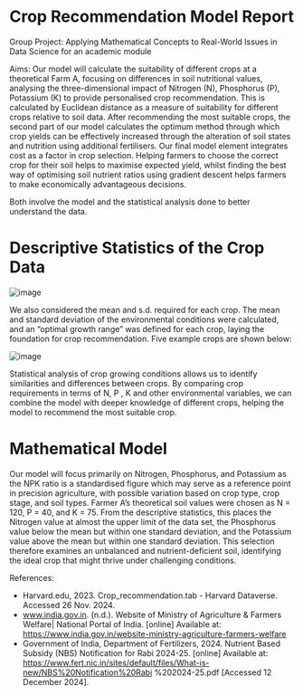 # Crop Recommendation Model Report

Group Project: Applying Mathematical Concepts to Real-World Issues in Data Science for an academic module 

Aims:
Our model will calculate the suitability of different crops at a theoretical Farm A, focusing on differences in soil nutritional values, analysing the three-dimensional impact of Nitrogen (N), Phosphorus (P), Potassium (K) to provide personalised crop recommendation. This is calculated by Euclidean distance as a measure of suitability for different crops relative to soil data. After recommending the most suitable crops, the second part of our model calculates the optimum method through which crop yields can be effectively increased through the alteration of soil states and nutrition using additional fertilisers. Our final model element integrates cost as a factor in crop selection. Helping farmers to choose the correct crop for their soil helps to maximise expected yield, whilst finding the best way of optimising soil nutrient ratios using gradient descent helps farmers to make economically advantageous decisions.

Both involve the model and the statistical analysis done to better understand the data.


# Descriptive Statistics of the Crop Data

![image](https://github.com/user-attachments/assets/315dd818-007d-4219-975f-e60de3f62fc6)



We also considered the mean and s.d. required for each crop. The mean and
standard deviation of the environmental conditions were calculated, and an “optimal
growth range” was defined for each crop, laying the foundation for crop
recommendation. Five example crops are shown below:


![image](https://github.com/user-attachments/assets/885bcd81-9c92-461d-989a-e4418cc05e25)

Statistical analysis of crop growing conditions allows us to identify similarities
and differences between crops. By comparing crop requirements in terms of N, P , K and
other environmental variables, we can combine the model with deeper knowledge of
different crops, helping the model to recommend the most suitable crop.


# Mathematical Model

Our model will focus primarily on Nitrogen, Phosphorus, and Potassium as the
NPK ratio is a standardised figure which may serve as a reference point in precision
agriculture, with possible variation based on crop type, crop stage, and soil types.
Farmer A’s theoretical soil values were chosen as N = 120, P = 40, and K = 75.
From the descriptive statistics, this places the Nitrogen value at almost the upper limit
of the data set, the Phosphorus value below the mean but within one standard deviation,
and the Potassium value above the mean but within one standard deviation. This selection 
therefore examines an unbalanced and nutrient-deficient soil, identifying the
ideal crop that might thrive under challenging conditions.


























References:

- Harvard.edu, 2023. Crop_recommendation.tab - Harvard Dataverse. Accessed 26 Nov. 2024.
- www.india.gov.in. (n.d.). Website of Ministry of Agriculture & Farmers Welfare| National
Portal of India. [online] Available at:
https://www.india.gov.in/website-ministry-agriculture-farmers-welfare
- Government of India, Department of Fertilizers, 2024. Nutrient Based Subsidy (NBS)
Notification for Rabi 2024-25. [online] Available at:
https://www.fert.nic.in/sites/default/files/What-is-new/NBS%20Notification%20Rabi
%202024-25.pdf [Accessed 12 December 2024].


